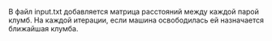 В файл input.txt добавляется матрица расстояний между каждой парой клумб.
На каждой итерации, если машина освободилась ей назначается ближайшая клумба.
